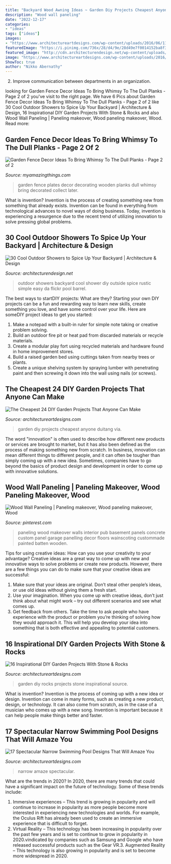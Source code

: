 ```yaml
---
title: "Backyard Wood Awning Ideas ~ Garden Diy Projects Cheapest Anyone Duitang Via"
description: "Wood wall paneling"
date: "2022-12-17"
categories:
- "ideas"
tags: ["ideas"]
images:
- "https://www.architectureartdesigns.com/wp-content/uploads/2016/06/11-19.jpg"
featuredImage: "https://i.pinimg.com/736x/28/d4/9e/28d49e7f0014152ba8f36cb8d0cc552a--wood-paneling-decor-wood-paneling-makeover.jpg"
featured_image: "http://cdn.architecturendesign.net/wp-content/uploads/2014/09/diy-outside-shower-4.jpg"
image: "https://www.architectureartdesigns.com/wp-content/uploads/2016/06/11-19.jpg"
ShowToc: true
author: "Nikko Abernathy"
---
```



2. Improve communication between departments in an organization.

	

		
looking for Garden Fence Decor Ideas To Bring Whimsy To The Dull Planks - Page 2 of 2 you've visit to the right page. We have 6 Pics about Garden Fence Decor Ideas To Bring Whimsy To The Dull Planks - Page 2 of 2 like 30 Cool Outdoor Showers to Spice Up Your Backyard | Architecture &amp; Design, 16 Inspirational DIY Garden Projects With Stone &amp; Rocks and also Wood Wall Paneling | Paneling makeover, Wood paneling makeover, Wood. Read more:
		
    
## Garden Fence Decor Ideas To Bring Whimsy To The Dull Planks - Page 2 Of 2

<img loading=lazy src="http://myamazingthings.com/wp-content/uploads/2017/08/garden-fence-decor-9.jpg" onerror="this.onerror=null;this.src='https://tse2.mm.bing.net/th?id=OIP.GBGLUuc8qh2D5n5pAJqZ7gHaFj&amp;pid=15.1';" alt="Garden Fence Decor Ideas To Bring Whimsy To The Dull Planks - Page 2 of 2">

_Source: myamazingthings.com_

>garden fence plates decor decorating wooden planks dull whimsy bring decorated collect later. 

	

What is invention?
Invention is the process of creating something new from something that already exists. Invention can be found in everything from technological advances to novel ways of doing business. Today, invention is experiencing a resurgence due to the recent trend of utilizing innovation to solve pressing global problems.

    
## 30 Cool Outdoor Showers To Spice Up Your Backyard | Architecture &amp; Design

<img loading=lazy src="http://cdn.architecturendesign.net/wp-content/uploads/2014/09/diy-outside-shower-4.jpg" onerror="this.onerror=null;this.src='https://tse1.mm.bing.net/th?id=OIP.LsUjfe9jNjIW5-Lsl3LplAHaKM&amp;pid=15.1';" alt="30 Cool Outdoor Showers to Spice Up Your Backyard | Architecture &amp; Design">

_Source: architecturendesign.net_

>outdoor showers backyard cool shower diy outside spice rustic simple easy da flickr pool barrel. 

	

The best ways to startDIY projects: What are they?
Starting your own DIY projects can be a fun and rewarding way to learn new skills, create something you love, and have some control over your life. Here are someDIY project ideas to get you started: 
1. Make a notepad with a built-in ruler for simple note taking or creative problem solving.
2. Build an outdoor fire pit or heat pad from discarded materials or recycle materials. 
3. Create a modular play fort using recycled materials and hardware found in home improvement stores. 
4. Build a raised garden bed using cuttings taken from nearby trees or plants. 
5. Create a unique shelving system by spraying lumber with penetrating paint and then screwing it down into the wall using nails (or screws).

    
## The Cheapest 24 DIY Garden Projects That Anyone Can Make

<img loading=lazy src="https://www.architectureartdesigns.com/wp-content/uploads/2014/06/59.jpg" onerror="this.onerror=null;this.src='https://tse3.mm.bing.net/th?id=OIP.2HydC3u5Zydnp-XudcoXiAHaJ4&amp;pid=15.1';" alt="The Cheapest 24 DIY Garden Projects That Anyone Can Make">

_Source: architectureartdesigns.com_

>garden diy projects cheapest anyone duitang via. 

	

The word "innovation" is often used to describe how different new products or services are brought to market, but it has also been defined as the process of making something new from scratch. In business, innovation can mean different things to different people, and it can often be tougher than simply coming up with a new idea. Sometimes, companies have to go beyond the basics of product design and development in order to come up with innovative solutions.

    
## Wood Wall Paneling | Paneling Makeover, Wood Paneling Makeover, Wood

<img loading=lazy src="https://i.pinimg.com/736x/28/d4/9e/28d49e7f0014152ba8f36cb8d0cc552a--wood-paneling-decor-wood-paneling-makeover.jpg" onerror="this.onerror=null;this.src='https://tse2.mm.bing.net/th?id=OIP.MISFiYbmdQj4s_OUp_fnBgHaLJ&amp;pid=15.1';" alt="Wood Wall Paneling | Paneling makeover, Wood paneling makeover, Wood">

_Source: pinterest.com_

>paneling wood makeover walls interior pub basement panels concrete custom panel garage panelling decor floors wainscoting custommade painted batten wooden. 

	

Tips for using creative ideas: How can you use your creativity to your advantage?
Creative ideas are a great way to come up with new and innovative ways to solve problems or create new products. However, there are a few things you can do to make sure that your creative ideas are successful:
1) Make sure that your ideas are original. Don’t steal other people’s ideas, or use old ideas without giving them a fresh start.
2) Use your imagination. When you come up with creative ideas, don’t just think about what might work – try out different scenarios and see what comes up.
3) Get feedback from others. Take the time to ask people who have experience with the product or problem you’re thinking of solving how they would approach it. This will help you develop your idea into something that is both effective and appealing to potential customers.

    
## 16 Inspirational DIY Garden Projects With Stone &amp; Rocks

<img loading=lazy src="https://www.architectureartdesigns.com/wp-content/uploads/2015/05/1243.jpg" onerror="this.onerror=null;this.src='https://tse3.mm.bing.net/th?id=OIP.Xf36xo1tGKxr5Evm3EqMgwHaJ6&amp;pid=15.1';" alt="16 Inspirational DIY Garden Projects With Stone &amp; Rocks">

_Source: architectureartdesigns.com_

>garden diy rocks projects stone inspirational source. 

	

What is invention?
Invention is the process of coming up with a new idea or design. Invention can come in many forms, such as creating a new product, design, or technology. It can also come from scratch, as in the case of a musician who comes up with a new song. Invention is important because it can help people make things better and faster.

    
## 17 Spectacular Narrow Swimming Pool Designs That Will Amaze You

<img loading=lazy src="https://www.architectureartdesigns.com/wp-content/uploads/2016/06/11-19.jpg" onerror="this.onerror=null;this.src='https://tse4.mm.bing.net/th?id=OIP.65W624i81chxO1r02-J3WgHaFK&amp;pid=15.1';" alt="17 Spectacular Narrow Swimming Pool Designs That Will Amaze You">

_Source: architectureartdesigns.com_

>narrow amaze spectacular. 

	

What are the trends in 2020?
In 2020, there are many trends that could have a significant impact on the future of technology. Some of these trends include:
1. Immersive experiences – This trend is growing in popularity and will continue to increase in popularity as more people become more interested in experiencing new technologies and worlds. For example, the Oculus Rift has already been used to create an immersive experience that is difficult to forget.
2. Virtual Reality – This technology has been increasing in popularity over the past few years and is set to continue to grow in popularity in 2020.vindicated by companies such as Samsung and Google who have released successful products such as the Gear VR.3. Augmented Reality – This technology is also growing in popularity and is set to become more widespread in 2020.


